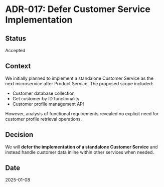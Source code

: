 # ADR-017: Defer Customer Service Implementation

## Status
Accepted

## Context
We initially planned to implement a standalone Customer Service as the next microservice after Product Service. The proposed scope included:
- Customer database collection
- Get customer by ID functionality  
- Customer profile management API

However, analysis of functional requirements revealed no explicit need for customer profile retrieval operations.

## Decision
We will **defer the implementation of a standalone Customer Service** and instead handle customer data inline within other services when needed.

## Date
2025-01-08
